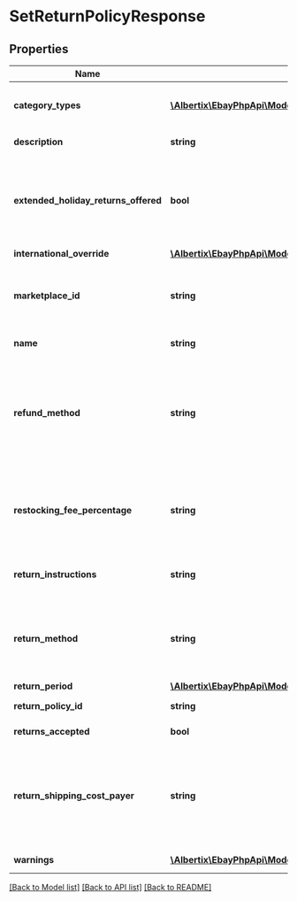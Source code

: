 # SetReturnPolicyResponse

## Properties
Name | Type | Description | Notes
------------ | ------------- | ------------- | -------------
**category_types** | [**\Albertix\EbayPhpApi\Model\CategoryType[]**](CategoryType.md) | For return policies, this field always returns ALL_EXCLUDING_MOTORS_VEHICLES (returns on motor vehicles are not processed through eBay flows.) Default: ALL_EXCLUDING_MOTORS_VEHICLES (for return policies only) | [optional] 
**description** | **string** | An optional seller-defined description of the return policy for internal use (this value is not displayed to end users). | [optional] 
**extended_holiday_returns_offered** | **bool** | Important! This field has been deprecated as of version 1.2.0, released on May 31, 2018. Any value supplied in this field is ignored, it is neither read nor returned. If set to true, the seller offers an Extended Holiday Returns policy for their listings. IMPORTANT: Extended Holiday Returns is a seasonally available feature that is offered on some eBay marketplaces. To see if the feature is enabled in any given year, check the eBay Seller Center Returns on eBay page of before the holiday season begins. | [optional] 
**international_override** | [**\Albertix\EbayPhpApi\Model\InternationalReturnOverrideType**](InternationalReturnOverrideType.md) |  | [optional] 
**marketplace_id** | **string** | The ID of the eBay marketplace to which this return policy applies. If this value is not specified, value defaults to the seller&#39;s eBay registration site. For implementation help, refer to &lt;a href&#x3D;&#39;https://developer.ebay.com/devzone/rest/api-ref/account/types/MarketplaceIdEnum.html&#39;&gt;eBay API documentation&lt;/a&gt; | [optional] 
**name** | **string** | A user-defined name for this return policy. Names must be unique for policies assigned to the same marketplace. Max length: 64 | [optional] 
**refund_method** | **string** | Important! This field has been deprecated as of version 1.2.0, released on May 31, 2018. Any value other than MONEY_BACK will be treated as MONEY_BACK (although for a period of time, eBay will store and return the legacy values to preserve backwards compatibility). Indicates the method the seller uses to compensate the buyer for returned items. The return method specified applies only to remorse returns. For implementation help, refer to &lt;a href&#x3D;&#39;https://developer.ebay.com/devzone/rest/api-ref/account/types/RefundMethodEnum.html&#39;&gt;eBay API documentation&lt;/a&gt; | [optional] 
**restocking_fee_percentage** | **string** | Important! This field has been deprecated as of version 1.2.0, released on May 31, 2018. Any value supplied in this field is ignored, it is neither read nor returned. Optionally set by the seller, the percentage charged if the seller charges buyers a a restocking fee when items are returned due to buyer remorse and/or a purchasing mistake. The total amount charged to the buyer is the cost of the item multiplied by the percentage indicated in this field. | [optional] 
**return_instructions** | **string** | This field contains the seller&#39;s detailed explanation for their return policy and is displayed in the Return Policy section of the View Item page. This field is valid in only the following marketplaces (the field is otherwise ignored): Germany (DE) Spain (ES) France (FR) Italy (IT) | [optional] 
**return_method** | **string** | This field indicates the method in which the seller handles non-money back return requests for remorse returns. This field is valid in only the US marketplace and the only valid value is REPLACEMENT. For implementation help, refer to &lt;a href&#x3D;&#39;https://developer.ebay.com/devzone/rest/api-ref/account/types/ReturnMethodEnum.html&#39;&gt;eBay API documentation&lt;/a&gt; | [optional] 
**return_period** | [**\Albertix\EbayPhpApi\Model\TimeDuration**](TimeDuration.md) |  | [optional] 
**return_policy_id** | **string** | A unique eBay-assigned ID for a return policy. This ID is generated when the policy is created. | [optional] 
**returns_accepted** | **bool** | If set to true, the seller accepts returns. If set to false, this field indicates that the seller does not accept returns. | [optional] 
**return_shipping_cost_payer** | **string** | This field indicates who is responsible for paying for the shipping charges for returned items. The field can be set to either BUYER or SELLER. Depending on the return policy and specifics of the return, either the buyer or the seller can be responsible for the return shipping costs. Note that the seller is always responsible for return shipping costs for SNAD-related issues. For implementation help, refer to &lt;a href&#x3D;&#39;https://developer.ebay.com/devzone/rest/api-ref/account/types/ReturnShippingCostPayerEnum.html&#39;&gt;eBay API documentation&lt;/a&gt; | [optional] 
**warnings** | [**\Albertix\EbayPhpApi\Model\Error[]**](Error.md) | A list of warnings related to request. This field normally returns empty, which indicates the request did not generate any warnings. | [optional] 

[[Back to Model list]](../README.md#documentation-for-models) [[Back to API list]](../README.md#documentation-for-api-endpoints) [[Back to README]](../README.md)


